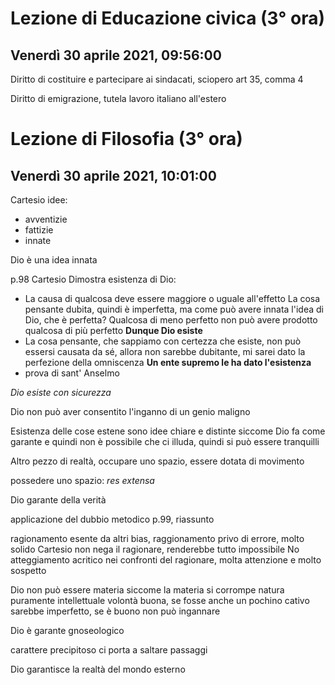 # Lezione di Educazione civica (3° ora)
## Venerdì 30 aprile 2021, 09:56:00 
 
 Diritto di costituire e partecipare ai sindacati, sciopero
 art 35, comma 4
 
 Diritto di emigrazione, tutela lavoro italiano all'estero
 # Lezione di Filosofia (3° ora)
 ## Venerdì 30 aprile 2021, 10:01:00
 Cartesio
 idee:
* avventizie
* fattizie
* innate

Dio è una idea innata

p.98
Cartesio Dimostra esistenza di Dio:
* La causa di qualcosa deve essere maggiore o uguale all'effetto 
La cosa pensante dubita, quindi è imperfetta, ma come può avere innata l'idea di Dio, che è perfetta?
Qualcosa di meno perfetto non può avere prodotto qualcosa di più perfetto
**Dunque Dio esiste**
* La cosa pensante, che sappiamo con certezza che esiste, non può essersi causata da sé, allora non sarebbe dubitante, mi sarei dato la perfezione della omniscenza
**Un ente supremo le ha dato l'esistenza**
* prova di sant' Anselmo

*Dio esiste con sicurezza*

Dio non può aver consentito l'inganno di un genio maligno

Esistenza delle cose estene sono idee chiare e distinte siccome Dio fa come garante e quindi non è possibile che ci illuda, quindi si può essere tranquilli

Altro pezzo di realtà, occupare uno spazio, essere dotata di movimento

possedere uno spazio: *res extensa*

Dio garante della verità

applicazione del dubbio metodico p.99, riassunto

ragionamento esente da altri bias, raggionamento privo di errore, molto solido
Cartesio non nega il ragionare, renderebbe tutto impossibile
No atteggiamento acritico nei confronti del ragionare, molta attenzione e molto sospetto

Dio
non può essere materia siccome la materia si corrompe
natura puramente intellettuale
volontà buona, se fosse anche un pochino cativo sarebbe imperfetto,
se è buono non può ingannare

Dio è garante gnoseologico

carattere precipitoso ci porta a saltare passaggi

Dio garantisce la realtà del  mondo esterno
<!--stackedit_data:
eyJoaXN0b3J5IjpbMjA2MjcxOTg2MSwtMTI2OTkwMDE4NiwxMT
k4NDA0NjU2LDk0MTgwMTA4M119
-->